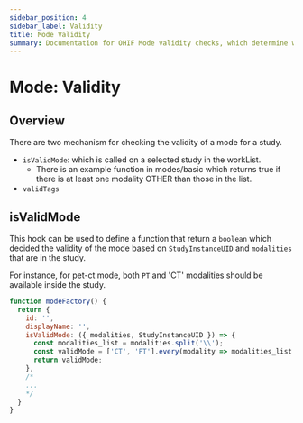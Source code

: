 ```yaml
---
sidebar_position: 4
sidebar_label: Validity
title: Mode Validity
summary: Documentation for OHIF Mode validity checks, which determine when specific modes should be available for particular studies based on modalities, tags, or custom logic to ensure appropriate workflows for different types of imaging studies.
---
```

# Mode: Validity


## Overview
There are two mechanism for checking the validity of a mode for a study.

- `isValidMode`: which is called on a selected study in the workList.
   - There is an example function in modes/basic which returns true if there
     is at least one modality OTHER than those in the list.
- `validTags`



## isValidMode
This hook can be used to define a function that return a `boolean` which decided the
validity of the mode based on `StudyInstanceUID` and `modalities` that are in the study.

For instance, for pet-ct mode, both `PT` and 'CT' modalities should be available inside the study.

```js
function modeFactory() {
  return {
    id: '',
    displayName: '',
    isValidMode: ({ modalities, StudyInstanceUID }) => {
      const modalities_list = modalities.split('\\');
      const validMode = ['CT', 'PT'].every(modality => modalities_list.includes(modality));
      return validMode;
    },
    /*
    ...
    */
  }
}
```
